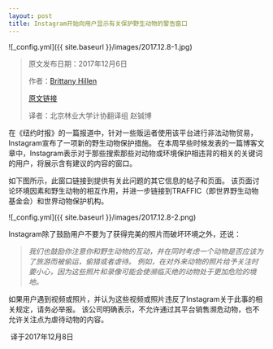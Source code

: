 ```yaml
---
layout: post
title: Instagram开始向用户显示有关保护野生动物的警告窗口
---
```


![_config.yml]({{ site.baseurl }}/images/2017.12.8-1.jpg)

> 原文发布日期：2017年12月6日
>
> 作者：[Brittany Hillen](https://www.dpreview.com/members/7690394776)
>
> [原文链接](https://www.dpreview.com/news/6232202309/instagram-starts-warning-users-about-wildlife-abuse-when-they-search-certain-hashtags)
>
> 译者：北京林业大学计协翻译组   赵铖博 

在《纽约时报》的一篇报道中，针对一些贩运者使用该平台进行非法动物贸易，Instagram宣布了一项新的野生动物保护措施。 在本周早些时候发表的一篇博客文章中，Instagram表示对于那些搜索那些对动物或环境保护相违背的相关的关键词的用户，将展示含有建议的内容的窗口。

如下图所示，此窗口链接到提供有关此问题的其它信息的帖子和页面。 该页面讨论环境因素和野生动物的相互作用，并进一步链接到TRAFFIC（即世界野生动物基金会）和世界动物保护机构。

![_config.yml]({{ site.baseurl }}/images/2017.12.8-2.png)

Instagram除了鼓励用户不要为了获得完美的照片而破坏环境之外，还说：

> *我们也鼓励你注意你和野生动物的互动，并在同时考虑一个动物是否应该为了旅游而被偷运，偷猎或者虐待。 例如，在对外来动物的照片给予关注时要小心，因为这些照片和录像可能会使濒临灭绝的动物处于更加危险的境地。*

如果用户遇到视频或照片，并认为这些视频或照片违反了Instagram关于此事的相关规定，请务必举报。 该公司明确表示，不允许通过其平台销售濒危动物，也不允许关注点为虐待动物的内容。

​                                                                                                                        译于2017年12月8日